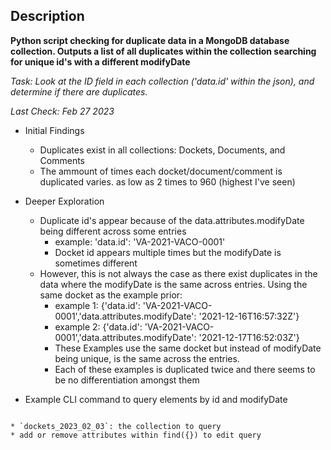 ## Description

**Python script checking for duplicate data in a MongoDB database collection. Outputs a list of all duplicates within the collection searching for unique id's with a different modifyDate**

*Task: Look at the ID field in each collection ('data.id' within the json), and determine if there are duplicates.*

*Last Check: Feb 27 2023*

* Initial Findings
	* Duplicates exist in all collections: Dockets, Documents, and Comments
	* The ammount of times each docket/document/comment is duplicated varies. as low as 2 times to 960 (highest I've seen)

* Deeper Exploration
	* Duplicate id's appear because of the data.attributes.modifyDate being different across some entries
		* example: 'data.id': 'VA-2021-VACO-0001'
		* Docket id appears multiple times but the modifyDate is sometimes different
	* However, this is not always the case as there exist duplicates in the data where the modifyDate is the same across entries. Using the same docket as the example prior: 
		* example 1: {'data.id': 'VA-2021-VACO-0001','data.attributes.modifyDate': '2021-12-16T16:57:32Z'} 
		* example 2: {'data.id': 'VA-2021-VACO-0001','data.attributes.modifyDate': '2021-12-17T16:52:03Z'}
		* These Examples use the same docket but instead of modifyDate being unique, is the same across the entries. 
		* Each of these examples is duplicated twice and there seems to be no differentiation amongst them
* Example CLI command to query elements by id and modifyDate
```mongo mirrulations --eval 'db.dockets_2023_02_03.find({"data.id": "VA-2021-VACO-0001", "data.attributes.modifyDate": "2021-12-17T16:52:03Z"}).pretty()'
```
	* `dockets_2023_02_03`: the collection to query 
	* add or remove attributes within find({}) to edit query 
